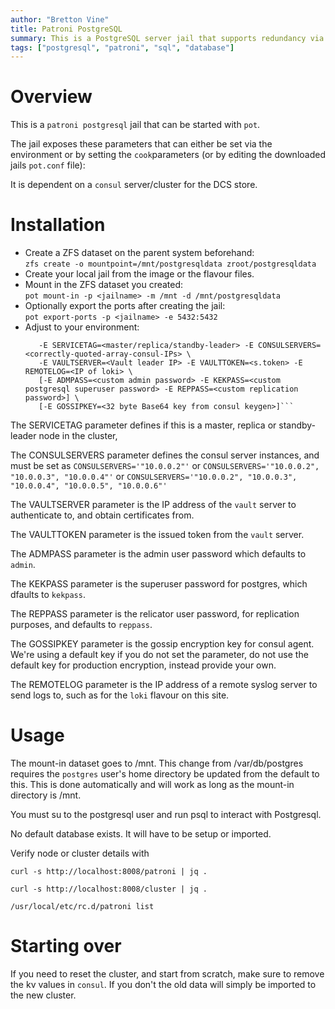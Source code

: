 ```yaml
---
author: "Bretton Vine"
title: Patroni PostgreSQL
summary: This is a PostgreSQL server jail that supports redundancy via Patroni.
tags: ["postgresql", "patroni", "sql", "database"]
---
```


# Overview

This is a ```patroni postgresql``` jail that can be started with ```pot```.

The jail exposes these parameters that can either be set via the environment or by setting the ```cook```parameters (or by editing the downloaded jails ```pot.conf``` file):

It is dependent on a ```consul``` server/cluster for the DCS store.

# Installation
* Create a ZFS dataset on the parent system beforehand:    
  ```zfs create -o mountpoint=/mnt/postgresqldata zroot/postgresqldata```
* Create your local jail from the image or the flavour files. 
* Mount in the ZFS dataset you created:    
  ```pot mount-in -p <jailname> -m /mnt -d /mnt/postgresqldata```
* Optionally export the ports after creating the jail:     
  ```pot export-ports -p <jailname> -e 5432:5432```    
* Adjust to your environment:    
  ```sudo pot set-env -p <jailname> -E DATACENTER=<datacentername> -E NODENAME=<nodename> -E IP=<IP address of this node> \
     -E SERVICETAG=<master/replica/standby-leader> -E CONSULSERVERS=<correctly-quoted-array-consul-IPs> \
     -E VAULTSERVER=<Vault leader IP> -E VAULTTOKEN=<s.token> -E REMOTELOG=<IP of loki> \
     [-E ADMPASS=<custom admin password> -E KEKPASS=<custom postgresql superuser password> -E REPPASS=<custom replication password>] \
     [-E GOSSIPKEY=<32 byte Base64 key from consul keygen>]```

The SERVICETAG parameter defines if this is a master, replica or standby-leader node in the cluster,

The CONSULSERVERS parameter defines the consul server instances, and must be set as ```CONSULSERVERS='"10.0.0.2"'``` or ```CONSULSERVERS='"10.0.0.2", "10.0.0.3", "10.0.0.4"'``` or ```CONSULSERVERS='"10.0.0.2", "10.0.0.3", "10.0.0.4", "10.0.0.5", "10.0.0.6"'```

The VAULTSERVER parameter is the IP address of the ```vault``` server to authenticate to, and obtain certificates from.

The VAULTTOKEN parameter is the issued token from the ```vault``` server.

The ADMPASS parameter is the admin user password which defaults to `admin`.

The KEKPASS parameter is the superuser password for postgres, which dfaults to `kekpass`.

The REPPASS parameter is the relicator user password, for replication purposes, and defaults to `reppass`.

The GOSSIPKEY parameter is the gossip encryption key for consul agent. We're using a default key if you do not set the parameter, do not use the default key for production encryption, instead provide your own.

The REMOTELOG parameter is the IP address of a remote syslog server to send logs to, such as for the ```loki``` flavour on this site.

# Usage

The mount-in dataset goes to /mnt. This change from /var/db/postgres requires the ```postgres``` user's home directory be updated from the default to this. This is done automatically and will work as long as the mount-in directory is /mnt.

You must su to the postgresql user and run psql to interact with Postgresql. 

No default database exists. It will have to be setup or imported.

Verify node or cluster details with

```
curl -s http://localhost:8008/patroni | jq .

curl -s http://localhost:8008/cluster | jq .

/usr/local/etc/rc.d/patroni list
```

# Starting over

If you need to reset the cluster, and start from scratch, make sure to remove the kv values in ```consul```. If you don't the old data will simply be imported to the new cluster.
